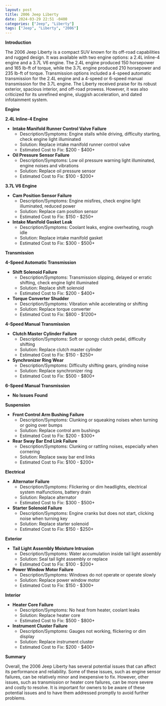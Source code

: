 ```yaml
---
layout: post
title: 2006 Jeep Liberty
date: 2024-03-29 22:51 -0400
categories: ["Jeep", "Liberty"]
tags: ["Jeep", "Liberty", "2006"]
---
```

**Introduction**

The 2006 Jeep Liberty is a compact SUV known for its off-road capabilities and rugged design. It was available with two engine options: a 2.4L inline-4 engine and a 3.7L V6 engine. The 2.4L engine produced 150 horsepower and 165 lb-ft of torque, while the 3.7L engine produced 210 horsepower and 235 lb-ft of torque. Transmission options included a 4-speed automatic transmission for the 2.4L engine and a 4-speed or 6-speed manual transmission for the 3.7L engine. The Liberty received praise for its robust exterior, spacious interior, and off-road prowess. However, it was also criticized for its unrefined engine, sluggish acceleration, and dated infotainment system.

**Engine**

**2.4L Inline-4 Engine**

* **Intake Manifold Runner Control Valve Failure**
    * Description/Symptoms: Engine stalls while driving, difficulty starting, check engine light illuminated
    * Solution: Replace intake manifold runner control valve
    * Estimated Cost to Fix: $200 - $400+
* **Oil Pressure Sensor Failure**
    * Description/Symptoms: Low oil pressure warning light illuminated, engine noises and vibrations
    * Solution: Replace oil pressure sensor
    * Estimated Cost to Fix: $100 - $200+

**3.7L V6 Engine**

* **Cam Position Sensor Failure**
    * Description/Symptoms: Engine misfires, check engine light illuminated, reduced power
    * Solution: Replace cam position sensor
    * Estimated Cost to Fix: $150 - $250+
* **Intake Manifold Gasket Leak**
    * Description/Symptoms: Coolant leaks, engine overheating, rough idle
    * Solution: Replace intake manifold gasket
    * Estimated Cost to Fix: $300 - $500+

**Transmission**

**4-Speed Automatic Transmission**

* **Shift Solenoid Failure**
    * Description/Symptoms: Transmission slipping, delayed or erratic shifting, check engine light illuminated
    * Solution: Replace shift solenoid
    * Estimated Cost to Fix: $200 - $400+
* **Torque Converter Shudder**
    * Description/Symptoms: Vibration while accelerating or shifting
    * Solution: Replace torque converter
    * Estimated Cost to Fix: $800 - $1200+

**4-Speed Manual Transmission**

* **Clutch Master Cylinder Failure**
    * Description/Symptoms: Soft or spongy clutch pedal, difficulty shifting
    * Solution: Replace clutch master cylinder
    * Estimated Cost to Fix: $150 - $250+
* **Synchronizer Ring Wear**
    * Description/Symptoms: Difficulty shifting gears, grinding noise
    * Solution: Replace synchronizer ring
    * Estimated Cost to Fix: $500 - $800+

**6-Speed Manual Transmission**

* **No Issues Found**

**Suspension**

* **Front Control Arm Bushing Failure**
    * Description/Symptoms: Clunking or squeaking noises when turning or going over bumps
    * Solution: Replace control arm bushings
    * Estimated Cost to Fix: $200 - $300+
* **Rear Sway Bar End Link Failure**
    * Description/Symptoms: Clunking or rattling noises, especially when cornering
    * Solution: Replace sway bar end links
    * Estimated Cost to Fix: $100 - $200+

**Electrical**

* **Alternator Failure**
    * Description/Symptoms: Flickering or dim headlights, electrical system malfunctions, battery drain
    * Solution: Replace alternator
    * Estimated Cost to Fix: $300 - $500+
* **Starter Solenoid Failure**
    * Description/Symptoms: Engine cranks but does not start, clicking noise when turning key
    * Solution: Replace starter solenoid
    * Estimated Cost to Fix: $150 - $250+

**Exterior**

* **Tail Light Assembly Moisture Intrusion**
    * Description/Symptoms: Water accumulation inside tail light assembly
    * Solution: Seal tail light assembly or replace
    * Estimated Cost to Fix: $100 - $200+
* **Power Window Motor Failure**
    * Description/Symptoms: Windows do not operate or operate slowly
    * Solution: Replace power window motor
    * Estimated Cost to Fix: $150 - $300+

**Interior**

* **Heater Core Failure**
    * Description/Symptoms: No heat from heater, coolant leaks
    * Solution: Replace heater core
    * Estimated Cost to Fix: $500 - $800+
* **Instrument Cluster Failure**
    * Description/Symptoms: Gauges not working, flickering or dim display
    * Solution: Replace instrument cluster
    * Estimated Cost to Fix: $200 - $400+

**Summary**

Overall, the 2006 Jeep Liberty has several potential issues that can affect its performance and reliability. Some of these issues, such as engine sensor failures, can be relatively minor and inexpensive to fix. However, other issues, such as transmission or heater core failures, can be more severe and costly to resolve. It is important for owners to be aware of these potential issues and to have them addressed promptly to avoid further problems.
